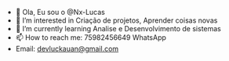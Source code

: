 - 👋 Ola, Eu sou o @Nx-Lucas
- 👀 I’m interested in Criação de projetos, Aprender coisas novas
- 🌱 I’m currently learning  Analise e Desenvolvimento de sistemas
- 📫 How to reach me: 75982456649 WhatsApp
- Email: devluckauan@gmail.com

<!---
Nx-Lucas/Nx-Lucas is a ✨ special ✨ repository because its `README.md` (this file) appears on your GitHub profile.
You can click the Preview link to take a look at your changes.
--->
